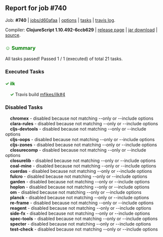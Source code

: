 ## Report for job #740

Job: **#740** | [jobs/d60afaa](https://github.com/cljs-oss/canary/commit/d60afaa8130b2b0a996082fa0e3e985013bfc9ab) | [options](options.edn) | [tasks](tasks.edn) | [travis log](https://travis-ci.org/cljs-oss/canary/builds/471635653).

Compiler: **ClojureScript 1.10.492-6ccb629** | [release page](https://github.com/cljs-oss/canary/releases/tag/r1.10.492-6ccb629) | [jar download](https://github.com/cljs-oss/canary/releases/download/r1.10.492-6ccb629/clojurescript-1.10.492-6ccb629.jar) | [source](https://github.com/clojure/clojurescript/commit/6ccb629e365f46a9516e4defeced652cce9d4d35).

### <b style='color:green'>☺ Summary</b>

All tasks passed! Passed 1 / 1 (executed) of total 21 tasks.

### Executed Tasks

#### <b style='color:green'>&#x2713; ilk</b>
&nbsp;&nbsp;&nbsp;&nbsp;<b style='color:green'>&#x2713;</b> Travis build [mfikes/ilk#4](https://travis-ci.org/mfikes/ilk/builds/471636464)<br>

### Disabled Tasks

&nbsp;&nbsp;&nbsp;&nbsp;**chromex** - disabled because not matching --only or --include options<br>
&nbsp;&nbsp;&nbsp;&nbsp;**clara-rules** - disabled because not matching --only or --include options<br>
&nbsp;&nbsp;&nbsp;&nbsp;**cljs-devtools** - disabled because not matching --only or --include options<br>
&nbsp;&nbsp;&nbsp;&nbsp;**cljs-oops** - disabled because not matching --only or --include options<br>
&nbsp;&nbsp;&nbsp;&nbsp;**cljs-zones** - disabled because not matching --only or --include options<br>
&nbsp;&nbsp;&nbsp;&nbsp;**closurecomp** - disabled because not matching --only or --include options<br>
&nbsp;&nbsp;&nbsp;&nbsp;**closurelib** - disabled because not matching --only or --include options<br>
&nbsp;&nbsp;&nbsp;&nbsp;**coal-mine** - disabled because not matching --only or --include options<br>
&nbsp;&nbsp;&nbsp;&nbsp;**cuerdas** - disabled because not matching --only or --include options<br>
&nbsp;&nbsp;&nbsp;&nbsp;**fulcro** - disabled because not matching --only or --include options<br>
&nbsp;&nbsp;&nbsp;&nbsp;**garden** - disabled because not matching --only or --include options<br>
&nbsp;&nbsp;&nbsp;&nbsp;**hoplon** - disabled because not matching --only or --include options<br>
&nbsp;&nbsp;&nbsp;&nbsp;**om** - disabled because not matching --only or --include options<br>
&nbsp;&nbsp;&nbsp;&nbsp;**planck** - disabled because not matching --only or --include options<br>
&nbsp;&nbsp;&nbsp;&nbsp;**re-frame** - disabled because not matching --only or --include options<br>
&nbsp;&nbsp;&nbsp;&nbsp;**reagent** - disabled because not matching --only or --include options<br>
&nbsp;&nbsp;&nbsp;&nbsp;**side-fx** - disabled because not matching --only or --include options<br>
&nbsp;&nbsp;&nbsp;&nbsp;**spec-tools** - disabled because not matching --only or --include options<br>
&nbsp;&nbsp;&nbsp;&nbsp;**specter** - disabled because not matching --only or --include options<br>
&nbsp;&nbsp;&nbsp;&nbsp;**test-check** - disabled because not matching --only or --include options<br>